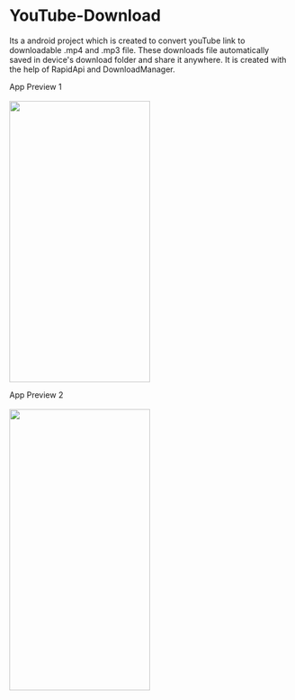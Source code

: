 # YouTube-Download
Its a android  project which is created to convert youTube link to downloadable .mp4 and .mp3 file. These downloads file automatically saved in device's download folder and share it anywhere. It is created with the help of RapidApi and DownloadManager.   

App Preview 1
</br></br><img src="https://user-images.githubusercontent.com/66179464/104580804-bdcd8780-5683-11eb-963c-b6a201fd8ab8.gif" width="250" height="500" />

App Preview 2
</br></br><img src="https://user-images.githubusercontent.com/66179464/104583712-7ba64500-5687-11eb-8fc9-c4338921d314.jpeg" width="250" height="500" />

